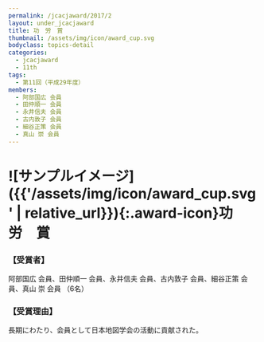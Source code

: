 ```yaml
---
permalink: /jcacjaward/2017/2
layout: under_jcacjaward
title: 功　労　賞
thumbnail: /assets/img/icon/award_cup.svg
bodyclass: topics-detail
categories:
  - jcacjaward
  - 11th
tags:
  - 第11回（平成29年度）
members:
  - 阿部国広 会員
  - 田仲順一 会員
  - 永井信夫 会員
  - 古内敦子 会員
  - 細谷正策 会員
  - 真山 崇 会員
---
```


# ![サンプルイメージ]({{'/assets/img/icon/award_cup.svg' | relative_url}}){:.award-icon}功　労　賞

### 【受賞者】

阿部国広 会員、田仲順一 会員、永井信夫 会員、古内敦子 会員、細谷正策 会員、真山 崇 会員 （6名）

### 【受賞理由】

長期にわたり、会員として日本地図学会の活動に貢献された。
